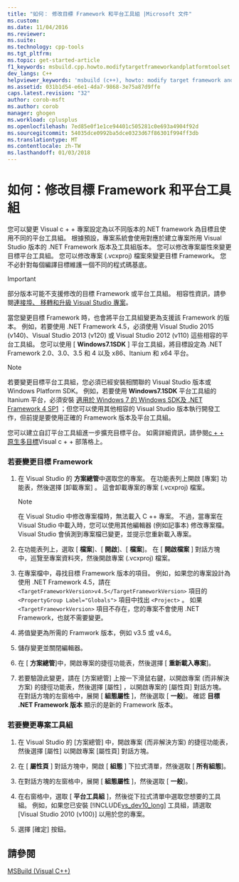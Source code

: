 ```yaml
---
title: "如何： 修改目標 Framework 和平台工具組 |Microsoft 文件"
ms.custom: 
ms.date: 11/04/2016
ms.reviewer: 
ms.suite: 
ms.technology: cpp-tools
ms.tgt_pltfrm: 
ms.topic: get-started-article
f1_keywords: msbuild.cpp.howto.modifytargetframeworkandplatformtoolset
dev_langs: C++
helpviewer_keywords: 'msbuild (c++), howto: modify target framework and platform toolset'
ms.assetid: 031b1d54-e6e1-4da7-9868-3e75a87d9ffe
caps.latest.revision: "32"
author: corob-msft
ms.author: corob
manager: ghogen
ms.workload: cplusplus
ms.openlocfilehash: 7ed85e0f1e1ce94401c505281c0e693a4904f92d
ms.sourcegitcommit: 54035dce0992ba5dce0323d67f86301f994ff3db
ms.translationtype: MT
ms.contentlocale: zh-TW
ms.lasthandoff: 01/03/2018
---
```

# <a name="how-to-modify-the-target-framework-and-platform-toolset"></a>如何：修改目標 Framework 和平台工具組
您可以變更 Visual c + + 專案設定為以不同版本的.NET framework 為目標且使用不同的平台工具組。 根據預設，專案系統會使用對應於建立專案所用 Visual Studio 版本的 .NET Framework 版本及工具組版本。 您可以修改專案屬性來變更目標平台工具組。 您可以修改專案 (.vcxproj) 檔案來變更目標 Framework。 您不必針對每個編譯目標維護一個不同的程式碼基底。  
  
> [!IMPORTANT]
>  部分版本可能不支援修改的目標 Framework 或平台工具組。 相容性資訊，請參閱[連接埠、 移轉和升級 Visual Studio 專案](/visualstudio/porting/port-migrate-and-upgrade-visual-studio-projects)。  
  
 當您變更目標 Framework 時，也會將平台工具組變更為支援該 Framework 的版本。 例如，若要使用 .NET Framework 4.5，必須使用 Visual Studio 2015 (v140)、Visual Studio 2013 (v120) 或 Visual Studio 2012 (v110) 這些相容的平台工具組。 您可以使用 [ **Windows7.1SDK** ] 平台工具組，將目標設定為 .NET Framework 2.0、3.0、3.5 和 4 以及 x86、Itanium 和 x64 平台。  
  
> [!NOTE]
>  若要變更目標平台工具組，您必須已經安裝相關聯的 Visual Studio 版本或 Windows Platform SDK。 例如，若要使用 **Windows7.1SDK** 平台工具組的 Itanium 平台，必須安裝 [適用於 Windows 7 的 Windows SDK及 .NET Framework 4 SP1](http://www.microsoft.com/download/details.aspx?id=8279) ；但您可以使用其他相容的 Visual Studio 版本執行開發工作，但前提是要使用正確的 Framework 版本及平台工具組。  
  
 您可以建立自訂平台工具組進一步擴充目標平台。 如需詳細資訊，請參閱[c + + 原生多目標](http://go.microsoft.com/fwlink/p/?linkid=196619)Visual c + + 部落格上。  
  
### <a name="to-change-the-target-framework"></a>若要變更目標 Framework  
  
1.  在 Visual Studio 的 **方案總管**中選取您的專案。 在功能表列上開啟 [專案]  功能表，然後選擇 [卸載專案] 。 這會卸載專案的專案 (.vcxproj) 檔案。  
  
    > [!NOTE]
    >  在 Visual Studio 中修改專案檔時，無法載入 C ++ 專案。 不過，當專案在 Visual Studio 中載入時，您可以使用其他編輯器 (例如記事本) 修改專案檔。 Visual Studio 會偵測到專案檔已變更，並提示您重新載入專案。  
  
2.  在功能表列上，選取 [ **檔案**]、[ **開啟**]、[ **檔案**]。 在 [ **開啟檔案** ] 對話方塊中，巡覽至專案資料夾，然後開啟專案 (.vcxproj) 檔案。  
  
3.  在專案檔中，尋找目標 Framework 版本的項目。 例如，如果您的專案設計為使用 .NET Framework 4.5，請在 `<TargetFrameworkVersion>v4.5</TargetFrameworkVersion>` 項目的 `<PropertyGroup Label="Globals">` 項目中找出 `<Project>` 。 如果 `<TargetFrameworkVersion>` 項目不存在，您的專案不會使用 .NET Framework，也就不需要變更。  
  
4.  將值變更為所需的 Framwork 版本，例如 v3.5 或 v4.6。  
  
5.  儲存變更並關閉編輯器。  
  
6.  在 [ **方案總管**]中，開啟專案的捷徑功能表，然後選擇 [ **重新載入專案**]。  
  
7.  若要驗證此變更，請在 [方案總管] 上按一下滑鼠右鍵，以開啟專案 (而非解決方案) 的捷徑功能表，然後選擇 [屬性]  ，以開啟專案的 [屬性頁]  對話方塊。 在對話方塊的左窗格中，展開 [ **組態屬性** ]，然後選取 [ **一般**]。 確認 **目標 .NET Framework 版本** 顯示的是新的  Framework 版本。  
  
### <a name="to-change-the-project-toolset"></a>若要變更專案工具組  
  
1.  在 Visual Studio 的 [方案總管] 中，開啟專案 (而非解決方案) 的捷徑功能表，然後選擇 [屬性]  以開啟專案 [屬性頁]  對話方塊。  
  
2.  在 [ **屬性頁** ] 對話方塊中，開啟 [ **組態** ] 下拉式清單，然後選取 [ **所有組態**]。  
  
3.  在對話方塊的左窗格中，展開 [ **組態屬性** ]，然後選取 [ **一般**]。  
  
4.  在右窗格中，選取 [ **平台工具組** ]，然後從下拉式清單中選取您想要的工具組。 例如，如果您已安裝 [!INCLUDE[vs_dev10_long](../build/includes/vs_dev10_long_md.md)] 工具組，請選取 [Visual Studio 2010 (v100)]  以用於您的專案。  
  
5.  選擇 [確定]  按鈕。  
  
## <a name="see-also"></a>請參閱  
 [MSBuild (Visual C++)](../build/msbuild-visual-cpp.md)